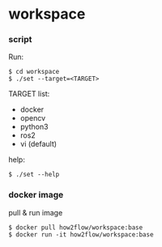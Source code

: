 # workspace

### script

Run:

```
$ cd workspace
$ ./set --target=<TARGET>
```

TARGET list:

- docker
- opencv
- python3
- ros2
- vi (default)

help:

```
$ ./set --help
```

### docker image

pull & run image
```
$ docker pull how2flow/workspace:base
$ docker run -it how2flow/workspace:base
```

